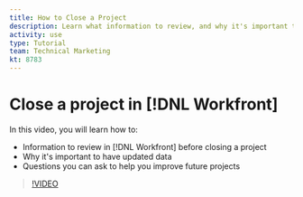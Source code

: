 ```yaml
---
title: How to Close a Project
description: Learn what information to review, and why it's important to have updated data, in a project before closing it in [!DNL Adobe Workfront].
activity: use
type: Tutorial
team: Technical Marketing
kt: 8783
---
```

# Close a project in [!DNL Workfront]

In this video, you will learn how to:

* Information to review in [!DNL Workfront] before closing a project
* Why it's important to have updated data
* Questions you can ask to help you improve future projects

>[!VIDEO](https://video.tv.adobe.com/v/335096/?quality=12)

<!---
learn more urls:
Update task status
Issue statuses
--->
